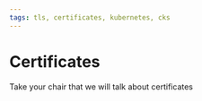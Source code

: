 ```yaml
---
tags: tls, certificates, kubernetes, cks
---
```


# Certificates

Take your chair that we will talk about certificates



